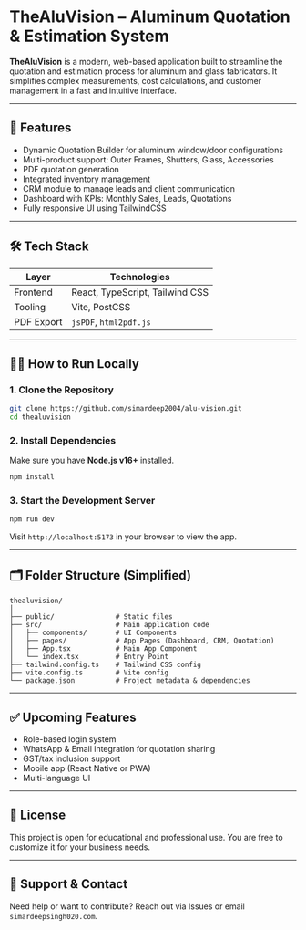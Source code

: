 
# TheAluVision – Aluminum Quotation & Estimation System

**TheAluVision** is a modern, web-based application built to streamline the quotation and estimation process for aluminum and glass fabricators. It simplifies complex measurements, cost calculations, and customer management in a fast and intuitive interface.

---

## 🚀 Features

- Dynamic Quotation Builder for aluminum window/door configurations
- Multi-product support: Outer Frames, Shutters, Glass, Accessories
- PDF quotation generation
- Integrated inventory management
- CRM module to manage leads and client communication
- Dashboard with KPIs: Monthly Sales, Leads, Quotations
- Fully responsive UI using TailwindCSS

---

## 🛠️ Tech Stack

| Layer     | Technologies                                  |
|-----------|-----------------------------------------------|
| Frontend  | React, TypeScript, Tailwind CSS               |
| Tooling   | Vite, PostCSS                                 |
| PDF Export| `jsPDF`, `html2pdf.js`                        |

---

## 🧑‍💻 How to Run Locally

### 1. Clone the Repository

```bash
git clone https://github.com/simardeep2004/alu-vision.git
cd thealuvision
```

### 2. Install Dependencies

Make sure you have **Node.js v16+** installed.

```bash
npm install
```

### 3. Start the Development Server

```bash
npm run dev
```

Visit `http://localhost:5173` in your browser to view the app.

---

## 🗂️ Folder Structure (Simplified)

```
thealuvision/
│
├── public/               # Static files
├── src/                  # Main application code
│   ├── components/       # UI Components
│   ├── pages/            # App Pages (Dashboard, CRM, Quotation)
│   ├── App.tsx           # Main App Component
│   └── index.tsx         # Entry Point
├── tailwind.config.ts    # Tailwind CSS config
├── vite.config.ts        # Vite config
└── package.json          # Project metadata & dependencies
```

---

## ✅ Upcoming Features

- Role-based login system
- WhatsApp & Email integration for quotation sharing
- GST/tax inclusion support
- Mobile app (React Native or PWA)
- Multi-language UI

---

## 📜 License

This project is open for educational and professional use. You are free to customize it for your business needs.

---

## 🙋 Support & Contact

Need help or want to contribute? Reach out via Issues or email `simardeepsingh020.com`.
